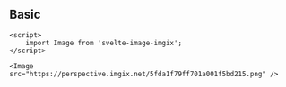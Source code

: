## Basic

```example
<script>
    import Image from 'svelte-image-imgix';
</script>

<Image src="https://perspective.imgix.net/5fda1f79ff701a001f5bd215.png" />
```
